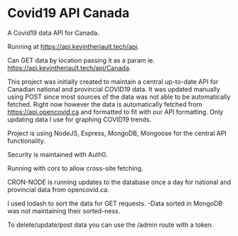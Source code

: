 # Covid19 API Canada
A Covid19 data API for Canada.

Running at https://api.kevintheriault.tech/api.

Can GET data by location passing it as a param ie. https://api.kevintheriault.tech/api/Canada.

This project was initially created to maintain a central up-to-date API for Canadian national and provincial COVID19 data. It was updated manually using POST since most sources of the data was not able to be automatically fetched.  Right now however the data is automatically fetched from https://api.opencovid.ca and formatted to fit with our API formatting.  Only updating data I use for graphing COVID19 trends.

Project is using NodeJS, Express, MongoDB, Mongoose for the central API functionality.

Security is maintained with Auth0.

Running with cors to allow cross-site fetching.

CRON-NODE is running updates to the database once a day for national and provincial data from opencovid.ca.

I used lodash to sort the data for GET requests. -Data sorted in MongoDB was not maintaining their sorted-ness.

To delete/update/post data you can use the /admin route with a token.
